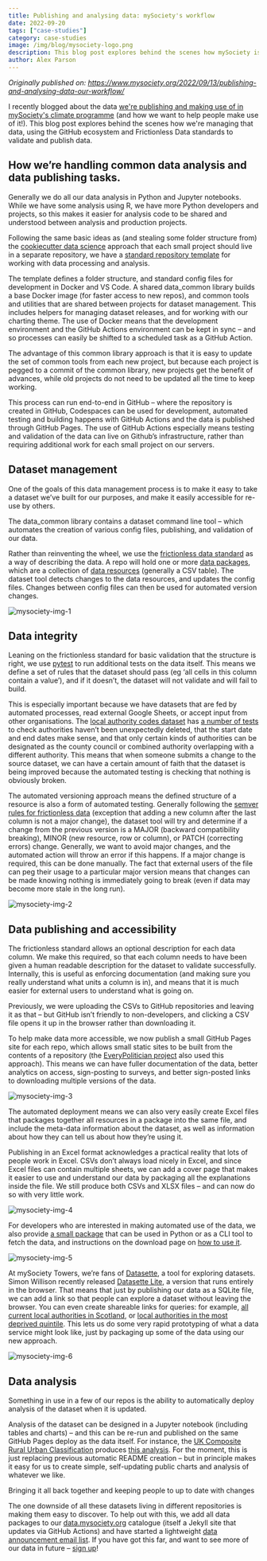 ```yaml
---
title: Publishing and analysing data: mySociety's workflow
date: 2022-09-20
tags: ["case-studies"]
category: case-studies
image: /img/blog/mysociety-logo.png
description: This blog post explores behind the scenes how mySociety is managing climate data, using the GitHub ecosystem and Frictionless Data standards to validate and publish data
author: Alex Parson
---
```

*Originally published on: https://www.mysociety.org/2022/09/13/publishing-and-analysing-data-our-workflow/*

I recently blogged about the data [we're publishing and making use of in mySociety's climate programme](https://www.mysociety.org/2022/09/13/we-want-you-to-build-on-our-local-climate-data-tell-us-what-you-need/) (and how we want to help people make use of it!). This blog post explores behind the scenes how we're managing that data, using the GitHub ecosystem and Frictionless Data standards to validate and publish data.

## How we’re handling common data analysis and data publishing tasks.

Generally we do all our data analysis in Python and Jupyter notebooks. While we have some analysis using R, we have more Python developers and projects, so this makes it easier for analysis code to be shared and understood between analysis and production projects. 

Following the same basic ideas as (and stealing some folder structure from) the [cookiecutter data science](https://drivendata.github.io/cookiecutter-data-science/) approach that each small project should live in a separate repository, we have a [standard repository template](https://github.com/mysociety/python-data-auto-template) for working with data processing and analysis. 

The template defines a folder structure, and standard config files for development in Docker and VS Code. A shared data_common library builds a base Docker image (for faster access to new repos), and common tools and utilities that are shared between projects for dataset management. This includes helpers for managing dataset releases, and for working with our charting theme. The use of Docker means that the development environment and the GitHub Actions environment can be kept in sync – and so processes can easily be shifted to a scheduled task as a GitHub Action. 

The advantage of this common library approach is that it is easy to update the set of common tools from each new project, but because each project is pegged to a commit of the common library, new projects get the benefit of advances, while old projects do not need to be updated all the time to keep working. 

This process can run end-to-end in GitHub – where the repository is created in GitHub, Codespaces can be used for development, automated testing and building happens with GitHub Actions and the data is published through GitHub Pages. The use of GitHub Actions especially means testing and validation of the data can live on Github’s infrastructure, rather than requiring additional work for each small project on our servers.

## Dataset management

One of the goals of this data management process is to make it easy to take a dataset we’ve built for our purposes, and make it easily accessible for re-use by others. 

The data_common library contains a dataset command line tool – which automates the creation of various config files, publishing, and validation of our data. 

Rather than reinventing the wheel, we use the [frictionless data standard](https://specs.frictionlessdata.io/) as a way of describing the data. A repo will hold one or more [data packages](https://specs.frictionlessdata.io/data-package/), which are a collection of [data resources](https://specs.frictionlessdata.io/data-resource/) (generally a CSV table). The dataset tool detects changes to the data resources, and updates the config files. Changes between config files can then be used for automated version changes. 

![mysociety-img-1](./mysociety-img-1.png)

## Data integrity

Leaning on the frictionless standard for basic validation that the structure is right, we use [pytest](https://docs.pytest.org/en/7.1.x/) to run additional tests on the data itself. This means we define a set of rules that the dataset should pass (eg ‘all cells in this column contain a value’), and if it doesn’t, the dataset will not validate and will fail to build. 

This is especially important because we have datasets that are fed by automated processes, read external Google Sheets, or accept input from other organisations. The [local authority codes dataset](https://mysociety.github.io/uk_local_authority_names_and_codes/) has [a number of tests](https://github.com/mysociety/uk_local_authority_names_and_codes/tree/main/tests) to check authorities haven’t been unexpectedly deleted, that the start date and end dates make sense, and that only certain kinds of authorities can be designated as the county council or combined authority overlapping with a different authority. This means that when someone submits a change to the source dataset, we can have a certain amount of faith that the dataset is being improved because the automated testing is checking that nothing is obviously broken. 

The automated versioning approach means the defined structure of a resource is also a form of automated testing. Generally following the [semver rules for frictionless data](https://specs.frictionlessdata.io/patterns/#data-package-version) (exception that adding a new column after the last column is not a major change), the dataset tool will try and determine if a change from the previous version is a MAJOR (backward compatibility breaking), MINOR (new resource, row or column), or PATCH (correcting errors) change. Generally, we want to avoid major changes, and the automated action will throw an error if this happens. If a major change is required, this can be done manually. The fact that external users of the file can peg their usage to a particular major version means that changes can be made knowing nothing is immediately going to break (even if data may become more stale in the long run).

![mysociety-img-2](./mysociety-img-2.png)

## Data publishing and accessibility

The frictionless standard allows an optional description for each data column. We make this required, so that each column needs to have been given a human readable description for the dataset to validate successfully. Internally, this is useful as enforcing documentation (and making sure you really understand what units a column is in), and means that it is much easier for external users to understand what is going on. 

Previously, we were uploading the CSVs to GitHub repositories and leaving it as that – but GitHub isn’t friendly to non-developers, and clicking a CSV file opens it up in the browser rather than downloading it. 

To help make data more accessible, we now publish a small GitHub Pages site for each repo, which allows small static sites to be built from the contents of a repository (the [EveryPolitician project](https://everypolitician.org/) also used this approach). This means we can have fuller documentation of the data, better analytics on access, sign-posting to surveys, and better sign-posted links to downloading multiple versions of the data. 

![mysociety-img-3](./mysociety-img-3.png)

The automated deployment means we can also very easily create Excel files that packages together all resources in a package into the same file, and include the meta-data information about the dataset, as well as information about how they can tell us about how they’re using it. 

Publishing in an Excel format acknowledges a practical reality that lots of people work in Excel. CSVs don’t always load nicely in Excel, and since Excel files can contain multiple sheets, we can add a cover page that makes it easier to use and understand our data by packaging all the explanations inside the file. We still produce both CSVs and XLSX files – and can now do so with very little work.

![mysociety-img-4](./mysociety-img-4.png)

For developers who are interested in making automated use of the data, we also provide [a small package](https://github.com/mysociety/mysoc-dataset) that can be used in Python or as a CLI tool to fetch the data, and instructions on the download page on [how to use it](https://mysociety.github.io/composite_uk_imd/downloads/uk_index_xlsx/latest). 

![mysociety-img-5](./mysociety-img-5.png)

At mySociety Towers, we’re fans of [Datasette](https://datasette.io/), a tool for exploring datasets. Simon Willison recently released [Datasette Lite](https://github.com/simonw/datasette-lite), a version that runs entirely in the browser. That means that just by publishing our data as a SQLite file, we can add a link so that people can explore a dataset without leaving the browser. You can even create shareable links for queries: for example, [all current local authorities in Scotland](https://lite.datasette.io/?url=https://mysociety.github.io/uk_local_authority_names_and_codes/data/uk_la_past_current/latest/uk_la_past_current.sqlite#/uk_la_past_current/uk_local_authorities_current?_facet=region&region=Scotland), or [local authorities in the most deprived quintile](https://lite.datasette.io/?url=https://mysociety.github.io/composite_uk_imd/data/uk_index/latest/uk_index.sqlite#/uk_index/la_labels?_sort=label&_facet=label&label=1st+IMD+quintile). This lets us do some very rapid prototyping of what a data service might look like, just by packaging up some of the data using our new approach.

![mysociety-img-6](./mysociety-img-6.png)

## Data analysis

Something in use in a few of our repos is the ability to automatically deploy analysis of the dataset when it is updated. 

Analysis of the dataset can be designed in a Jupyter notebook (including tables and charts) – and this can be re-run and published on the same GitHub Pages deploy as the data itself. For instance, the [UK Composite Rural Urban Classification](https://mysociety.github.io/uk_ruc/) produces [this analysis](https://mysociety.github.io/uk_ruc/analysis/background_and_analysis.html). For the moment, this is just replacing previous automatic README creation – but in principle makes it easy for us to create simple, self-updating public charts and analysis of whatever we like. 

Bringing it all back together and keeping people to up to date with changes

The one downside of all these datasets living in different repositories is making them easy to discover. To help out with this, we add all data packages to our [data.mysociety.org](https://data.mysociety.org/) catalogue (itself a Jekyll site that updates via GitHub Actions) and have started a lightweight [data announcement email list](https://data.mysociety.org/newsletter). If you have got this far, and want to see more of our data in future – [sign up](https://data.mysociety.org/newsletter)!
